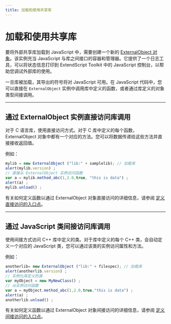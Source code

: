```yaml
---
title: 加载和使用共享库
---
```

# 加载和使用共享库

要将外部共享库加载到 JavaScript 中，需要创建一个新的 [ExternalObject 对象](../externalobject-object)。该实例充当 JavaScript 与库之间接口的容器和管理器。它提供了一个日志工具，可以将状态信息打印到 ExtendScript Toolkit 中的 JavaScript 控制台，以帮助您调试外部库的使用。

一旦库被加载，其导出的符号将对 JavaScript 可用。在 JavaScript 代码中，您可以直接在 `ExternalObject` 实例中调用库中定义的函数，或者通过库定义的对象类型间接调用。

---

## 通过 ExternalObject 实例直接访问库调用

对于 C 语言库，使用直接访问方式。对于 C 库中定义的每个函数，ExternalObject 对象中都有一个对应的方法。您可以将数据传递给这些方法并直接接收返回值。

例如：

```javascript
mylib = new ExternalObject ("lib:" + samplelib); // 加载库
alert(mylib.version) ;
// 直接从 ExternalObject 实例访问函数
var a = mylib.method_abc(1,2.0,true, "this is data") ;
alert(a) ;
mylib.unload() ;
```

有关如何定义函数以通过 ExternalObject 对象直接访问的详细信息，请参阅 [定义直接访问的入口点](.././defining-entry-points-for-direct-access)。

---

## 通过 JavaScript 类间接访问库调用

使用间接方式访问 C++ 库中定义的类。对于库中定义的每个 C++ 类，会自动定义一个对应的 JavaScript 类，您可以通过该类的实例访问属性和方法。

例如：

```javascript
anotherlib= new ExternalObject ("lib:" + filespec); // 加载库
alert(anotherlib.version) ;
// 实例化库定义的类
var myObject = new MyNewClass() ;
// 从实例访问函数
var a = myObject.method_abc(1,2.0,true,"this is data") ;
alert(a) ;
anotherlib.unload() ;
```

有关如何定义函数以通过 ExternalObject 对象间接访问的详细信息，请参阅 [定义间接访问的入口点](.././defining-entry-points-for-indirect-access)。